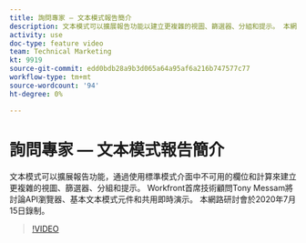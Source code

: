 ```yaml
---
title: 詢問專家 — 文本模式報告簡介
description: 文本模式可以擴展報告功能以建立更複雜的視圖、篩選器、分組和提示。 本網路研討會於2020年7月15日錄制。
activity: use
doc-type: feature video
team: Technical Marketing
kt: 9919
source-git-commit: edd0bdb28a9b3d065a64a95af6a216b747577c77
workflow-type: tm+mt
source-wordcount: '94'
ht-degree: 0%

---
```


# 詢問專家 — 文本模式報告簡介

文本模式可以擴展報告功能，通過使用標準模式介面中不可用的欄位和計算來建立更複雜的視圖、篩選器、分組和提示。 Workfront首席技術顧問Tony Messam將討論API瀏覽器、基本文本模式元件和共用即時演示。 本網路研討會於2020年7月15日錄制。

>[!VIDEO](https://video.tv.adobe.com/v/341125/?quality=12)
